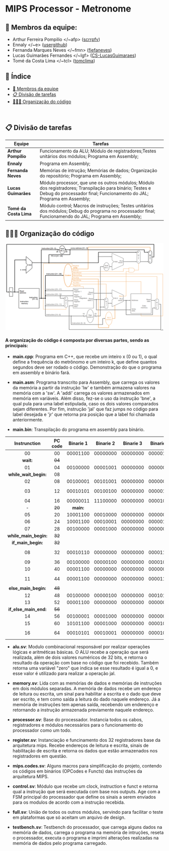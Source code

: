 # MIPS Processor - Metronome

## 👥 Membros da equipe:
   * Arthur Ferreira Pompilio </~afp> ([scrrpfv](https://github.com/scrrpfv))
   * Ennaly </~e> ([usergithub](https://github.com/))
   * Fernanda Marques Neves </~fmn> ([fiefaneves](https://github.com/fiefaneves))
   * Lucas Guimarães Fernandes </~lgf> ([CS-LucasGuimaraes](https://github.com/CS-LucasGuimaraes))
   * Tomé da Costa Lima </~tcl> ([tomclima](https://github.com/tomclima))

## 🎯 Índice

- [👥 Membros da equipe](#-Membros-da-equipe)
- [📋 Divisão de tarefas](#-Divisão-de-tarefas)
- [👨🏻‍💻 Organização do código](#-Organização-do-código)

<br>

## 📋 Divisão de tarefas

|       Equipe        | Tarefas |
| ------------------- | ------- |
| **Arthur Pompilio** | Funcionamento da ALU; Módulo de registradores;Testes unitários dos módulos; Programa em Assembly;     |
| **Ennaly**          | Programa em Assembly; |
| **Fernanda Neves**  | Memórias de intrução; Memórias de dados; Organização do repositório; Programa em Assembly; |
| **Lucas Guimarães** | Módulo processor, que une os outros módulos; Módulo dos registradores; Transpilação para binário; Testes e Debug do processador final; Funcionamento do JAL; Programa em Assembly; |
| **Tomé da Costa Lima**            | Módulo control; Macros de instruções; Testes unitários dos módulos; Debug do programa no processador final; Funcionamendo do JAL; Programa em Assembly; |

## 👨🏻‍💻 Organização do código

![img1](mips_datapath.png)

#### **A organização do código é composta por diversas partes, sendo as principais**:
- **main.cpp**:
Programa em C++, que recebe um inteiro x (0 ou 1), o qual define a frequência do metrônomo e um inteiro k, que define quantos segundos deve ser rodado o código.
Demonstração do que o programa em assembly e binário fará.

- **main.asm**:
Programa transcrito para Assembly, que carrega os valores da memória a partir da instrução 'lw' e também armazena valores na memória com a 'sw'. A 'addi' carrega os valores armazenados em memória em variáveis. Além disso, fez-se o uso da instrução 'bne', a qual pula para uma label estipulada, caso os dois valores comparados sejam diferentes. Por fim, instrução 'jal' que faz jumps no código para label desejada e 'jr' que retorna pra posição que a label foi chamada anteriormente.

- **main.bin**:
Transpilação do programa em assembly para binário.

|     Instrunction      | PC code | Binarie 1 | Binarie 2 | Binarie 3 | Binarie 4 |            Command             |
| :-------------------: | :-----: | :-------: | :-------: | :-------: | :-------: | :----------------------------: |
|          00           |   00    | 00001100  | 00000000  | 00000000  | 00000101  |            jal main            |
|       **wait:**       | ~~04~~  |           |           |           |           |                                |
|          01           |   04    | 00100000  | 00001001  | 00000000  | 00000000  |        addi $t1, $0, 0         |
| **while_wait_begin:** |   08    |           |           |           |           |                                |
|          02           |   08    | 00100001  | 00101001  | 00000000  | 00000001  |        addi $t1, $t1, 1        |
|          03           |   12    | 00010101  | 00100100  | 00000000  | 00000100  | bne $t1, $a0, while_wait_begin |
|          04           |   16    | 00000011  | 11100000  | 00000000  | 00001000  |             jr $ra             |
|           -           | ~~20~~  | **main:** |           |           |           |                                |
|          05           |   20    | 10001100  | 00010000  | 00000000  | 00000000  |         lw $s0, 0($0)          |
|          06           |   24    | 10001100  | 00010001  | 00000000  | 00000100  |         lw $s1, 4($0)          |
|          07           |   28    | 00100000  | 00001000  | 00000000  | 00000000  |        addi $t0, $0, 0         |
| **while_main_begin:** | ~~32~~  |           |           |           |           |                                |
|  **if_main_begin:**   | ~~32~~  |           |           |           |           |                                |
|          08           |   32    | 00010110  | 00000000  | 00000000  | 00001100  |  bne $s0, $0, else_main_begin  |
|          09           |   36    | 00100000  | 00000100  | 00000000  | 00001010  |          $a0, $0, 10           |
|          10           |   40    | 00001100  | 00000000  | 00000000  | 00000001  |            jal wait            |
|          11           |   44    | 00001100  | 00000000  | 00000000  | 00001110  |      jal if_else_main_end      |
| **else_main_begin:**  | ~~48~~  |           |           |           |           |                                |
|          12           |   48    | 00100000  | 00000100  | 00000000  | 00010100  |        addi $a0, $0, 20        |
|          13           |   52    | 00001100  | 00000000  | 00000000  | 00000001  |            jal wait            |
| **if_else_main_end:** | ~~56~~  |           |           |           |           |                                |
|          14           |   56    | 00100001  | 00001000  | 00000000  | 00000001  |        addi $t0, $t0, 1        |
|          15           |   60    | 10101100  | 00001000  | 00000000  | 00001000  |         sw $t0, 8($0)          |
|          16           |   64    | 00010101  | 00010001  | 00000000  | 00001000  | bne $t0, $s1, while_main_begin |

- **alu.sv**:
Modulo combinacional responsável por realizar operações lógicas e aritméticas básicas. O ALU recebe a operação que será realizada, além de dois valores numéricos de 32 bits, e retorna o resultado da operação com base no código que foi recebido. Também retorna uma variável "zero" que indica se esse resultado é igual a 0, e esse valor é utilizado para realizar a operação jal.

- **memory.sv**:
Lida com as memórias de dados e memórias de instruções em dois módulos separadas. A memória de dados recebe um endereço de leitura ou escrita, um sinal para habilitar a escrita e o dado que deve ser escrito, e tem como saída a leitura do dado naquele endereço. Já a memória de instruções tem apenas saída, recebendo um enderenço e retornando a instrução armazenada previamente naquele endereço.

-  **processor.sv**: 
Base do processador. Instancia todos os cabos, registradores e módulos necessários para o funcionamento do processador como um todo.

- **register.sv**:
Instanciação e funcinamento dos 32 registradores base da arquitetura mips. Recebe endereços de leitura e escrita, sinais de habilitação de escrita e retorna os dados que estão armazenados nos registradores em questão.

- **mips.codes.sv**:
Alguns macros para simplificação do projeto, contendo os códigos em binários (OPCodes e Functs) das instruções da arquitetura MIPS.

- **control.sv**:
Módulo que recebe um clock, instruction e funct e retorna qual a instrução que será executada com base nos outputs. Age com a FSM principal do processador que define os sinais a serem enviados para os modulos de acordo com a instrução recebida.

- **full.sv**:
União de todos os outros módulos, servindo para facilitar o teste em plataformas que só aceitam um arquivo de design.

- **testbench.sv**:
Testbench do processador, que carrega alguns dados na memória de dados, carrega o programa na memória de intruções, reseta o processador, executa o programa e imprimi alterações realizadas na memória de dados pelo programa carregado.